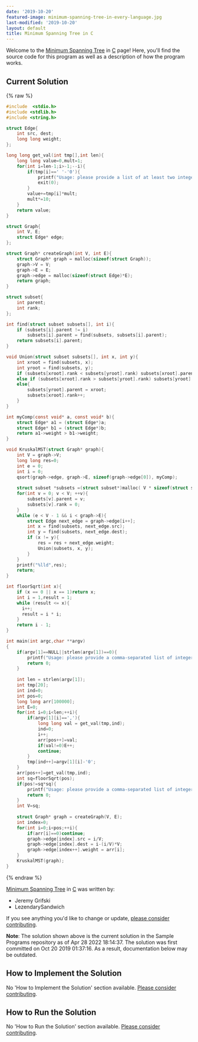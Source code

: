 ```yaml
---
date: '2019-10-20'
featured-image: minimum-spanning-tree-in-every-language.jpg
last-modified: '2019-10-20'
layout: default
title: Minimum Spanning Tree in C
---
```


Welcome to the [Minimum Spanning Tree](https://sampleprograms.io/projects/minimum-spanning-tree) in [C](https://sampleprograms.io/languages/c) page! Here, you'll find the source code for this program as well as a description of how the program works.

## Current Solution

{% raw %}

```c
#include  <stdio.h>
#include <stdlib.h>
#include <string.h>

struct Edge{ 
    int src, dest;
    long long weight; 
}; 

long long get_val(int tmp[],int len){
    long long value=0,mult=1;
    for(int i=len-1;i>-1;--i){
        if(tmp[i]==' '-'0'){
            printf("Usage: please provide a list of at least two integers to sort in the format \"1, 2, 3, 4, 5\"\n");
            exit(0);
        }
        value+=tmp[i]*mult;
        mult*=10;
    }
    return value;
}

struct Graph{ 
    int V, E; 
    struct Edge* edge; 
}; 

struct Graph* createGraph(int V, int E){ 
    struct Graph* graph = malloc(sizeof(struct Graph)); 
    graph->V = V; 
    graph->E = E; 
    graph->edge = malloc(sizeof(struct Edge)*E); 
    return graph; 
} 

struct subset{ 
    int parent; 
    int rank; 
}; 

int find(struct subset subsets[], int i){ 
    if (subsets[i].parent != i) 
        subsets[i].parent = find(subsets, subsets[i].parent); 
    return subsets[i].parent; 
} 

void Union(struct subset subsets[], int x, int y){ 
    int xroot = find(subsets, x); 
    int yroot = find(subsets, y); 
    if (subsets[xroot].rank < subsets[yroot].rank) subsets[xroot].parent = yroot; 
    else if (subsets[xroot].rank > subsets[yroot].rank) subsets[yroot].parent = xroot; 
    else{ 
        subsets[yroot].parent = xroot; 
        subsets[xroot].rank++; 
    } 
} 

int myComp(const void* a, const void* b){ 
    struct Edge* a1 = (struct Edge*)a; 
    struct Edge* b1 = (struct Edge*)b; 
    return a1->weight > b1->weight; 
} 

void KruskalMST(struct Graph* graph){ 
    int V = graph->V; 
    long long res=0;
    int e = 0; 
    int i = 0;  
    qsort(graph->edge, graph->E, sizeof(graph->edge[0]), myComp); 
    
    struct subset *subsets =(struct subset*)malloc( V * sizeof(struct subset) ); 
    for(int v = 0; v < V; ++v){ 
        subsets[v].parent = v; 
        subsets[v].rank = 0; 
    } 
    while (e < V - 1 && i < graph->E){ 
        struct Edge next_edge = graph->edge[i++]; 
        int x = find(subsets, next_edge.src); 
        int y = find(subsets, next_edge.dest); 
        if (x != y){ 
            res = res + next_edge.weight; 
            Union(subsets, x, y); 
        } 
    } 
    printf("%lld",res); 
    return; 
} 

int floorSqrt(int x){ 
    if (x == 0 || x == 1)return x; 
    int i = 1,result = 1; 
    while (result <= x){ 
      i++; 
      result = i * i; 
    } 
    return i - 1; 
}

int main(int argc,char **argv)
{
    if(argv[1]==NULL||strlen(argv[1])==0){
        printf("Usage: please provide a comma-separated list of integers");
        return 0;
    }
    
    int len = strlen(argv[1]);
    int tmp[20];
    int ind=0;
    int pos=0;
    long long arr[100000];
    int E=0;
    for(int i=0;i<len;++i){
        if(argv[1][i]==','){
            long long val = get_val(tmp,ind);
            ind=0;
            i++;
            arr[pos++]=val;
            if(val!=0)E++;
            continue;
        }
        tmp[ind++]=argv[1][i]-'0';
    }
    arr[pos++]=get_val(tmp,ind);
    int sq=floorSqrt(pos);
    if(pos!=sq*sq){
        printf("Usage: please provide a comma-separated list of integers");
        return 0;
    }
    int V=sq;
    
    struct Graph* graph = createGraph(V, E);
    int index=0;
    for(int i=0;i<pos;++i){
        if(arr[i]==0)continue;
        graph->edge[index].src = i/V; 
        graph->edge[index].dest = i-(i/V)*V; 
        graph->edge[index++].weight = arr[i];
    }
    KruskalMST(graph);
}
```

{% endraw %}

[Minimum Spanning Tree](https://sampleprograms.io/projects/minimum-spanning-tree) in [C](https://sampleprograms.io/languages/c) was written by:

- Jeremy Grifski
- LezendarySandwich

If you see anything you'd like to change or update, [please consider contributing](https://github.com/TheRenegadeCoder/sample-programs).

**Note**: The solution shown above is the current solution in the Sample Programs repository as of Apr 28 2022 18:14:37. The solution was first committed on Oct 20 2019 01:37:16. As a result, documentation below may be outdated.

## How to Implement the Solution

No 'How to Implement the Solution' section available. [Please consider contributing](https://github.com/TheRenegadeCoder/sample-programs-website).

## How to Run the Solution

No 'How to Run the Solution' section available. [Please consider contributing](https://github.com/TheRenegadeCoder/sample-programs-website).